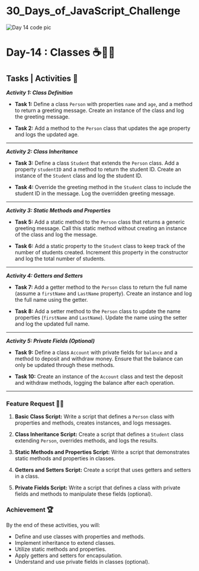 # 30_Days_of_JavaScript_Challenge

![Day 14 code pic](code.png)

# Day-14 : Classes ☕👨‍💻

## Tasks | Activities 🚀

_**Activity 1: Class Definition**_

- **Task 1:** Define a class `Person` with properties `name` and `age`, and a method to return a greeting message. Create an instance of the class and log the greeting message.

- **Task 2:** Add a method to the `Person` class that updates the age property and logs the updated age.

<hr>

_**Activity 2: Class Inheritance**_

- **Task 3:** Define a class `Student` that extends the `Person` class. Add a property `studentID` and a method to return the student ID. Create an instance of the `Student` class and log the student ID.

- **Task 4:** Override the greeting method in the `Student` class to include the student ID in the message. Log the overridden greeting message.

<hr>

_**Activity 3: Static Methods and Properties**_

- **Task 5:** Add a static method to the `Person` class that returns a generic greeting message. Call this static method without creating an instance of the class and log the message.

- **Task 6:** Add a static property to the `Student` class to keep track of the number of students created. Increment this property in the constructor and log the total number of students.

<hr>

_**Activity 4: Getters and Setters**_

- **Task 7:** Add a getter method to the `Person` class to return the full name (assume a `firstName` and `LastName` property). Create an instance and log the full name using the getter.

- **Task 8:** Add a setter method to the `Person` class to update the name properties (`firstName` and `LastName`). Update the name using the setter and log the updated full name.

<hr>

_**Activity 5: Private Fields (Optional)**_

- **Task 9:** Define a class `Account` with private fields for `balance` and a method to deposit and withdraw money. Ensure that the balance can only be updated through these methods.

- **Task 10:** Create an instance of the `Account` class and test the deposit and withdraw methods, logging the balance after each operation.

<hr>

### Feature Request 🙇‍♂️

1. **Basic Class Script:** Write a script that defines a `Person` class with properties and methods, creates instances, and logs messages.

2. **Class Inheritance Script:** Create a script that defines a `Student` class extending `Person`, overrides methods, and logs the results.

3. **Static Methods and Properties Script:** Write a script that demonstrates static methods and properties in classes.

4. **Getters and Setters Script:** Create a script that uses getters and setters in a class.

5. **Private Fields Script:** Write a script that defines a class with private fields and methods to manipulate these fields (optional).

### Achievement 🏆

By the end of these activities, you will:

- Define and use classes with properties and methods.
- Implement inheritance to extend classes.
- Utilize static methods and properties.
- Apply getters and setters for encapsulation.
- Understand and use private fields in classes (optional).